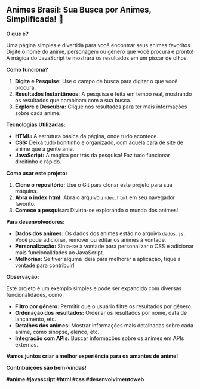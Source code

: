## Animes Brasil: Sua Busca por Animes, Simplificada! 🌸

**O que é?**

Uma página simples e divertida para você encontrar seus animes favoritos. Digite o nome do anime, personagem ou gênero que você procura e pronto! A mágica do JavaScript te mostrará os resultados em um piscar de olhos.

**Como funciona?**

1. **Digite e Pesquise:** Use o campo de busca para digitar o que você procura.
2. **Resultados Instantâneos:** A pesquisa é feita em tempo real, mostrando os resultados que combinam com a sua busca.
3. **Explore e Descubra:** Clique nos resultados para ter mais informações sobre cada anime.

**Tecnologias Utilizadas:**

* **HTML:** A estrutura básica da página, onde tudo acontece.
* **CSS:** Deixa tudo bonitinho e organizado, com aquela cara de site de anime que a gente ama.
* **JavaScript:** A mágica por trás da pesquisa! Faz tudo funcionar direitinho e rápido.

**Como usar este projeto:**

1. **Clone o repositório:** Use o Git para clonar este projeto para sua máquina.
2. **Abra o index.html:** Abra o arquivo `index.html` em seu navegador favorito.
3. **Comece a pesquisar:** Divirta-se explorando o mundo dos animes!

**Para desenvolvedores:**

* **Dados dos animes:** Os dados dos animes estão no arquivo `dados.js`. Você pode adicionar, remover ou editar os animes à vontade.
* **Personalização:** Sinta-se à vontade para personalizar o CSS e adicionar mais funcionalidades ao JavaScript.
* **Melhorias:** Se tiver alguma ideia para melhorar a aplicação, fique à vontade para contribuir!

**Observação:**

Este projeto é um exemplo simples e pode ser expandido com diversas funcionalidades, como:

* **Filtro por gênero:** Permitir que o usuário filtre os resultados por gênero.
* **Ordenação dos resultados:** Ordenar os resultados por nome, data de lançamento, etc.
* **Detalhes dos animes:** Mostrar informações mais detalhadas sobre cada anime, como sinopse, elenco, etc.
* **Integração com APIs:** Buscar informações sobre os animes em APIs externas.

**Vamos juntos criar a melhor experiência para os amantes de anime!** 

**Contribuições são bem-vindas!** 

**#anime #javascript #html #css #desenvolvimentoweb**
